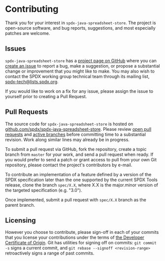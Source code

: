 Contributing
============
Thank you for your interest in `spdx-java-spreadsheet-store`. The project is open-source software, and bug reports, suggestions, and most especially patches are welcome.

Issues
------
`spdx-java-spreadsheet-store` has a [project page on GitHub](https://github.com/spdx/spdx-java-spreadsheet-store) where you can [create an issue](https://github.com/spdx/spdx-java-spreadsheet-store/issues) to report a bug, make a suggestion, or propose a substantial change or improvement that you might like to make. You may also wish to contact the SPDX working group technical team through its mailing list, [spdx-tech@lists.spdx.org](mailto:spdx-tech@lists.spdx.org).

If you would like to work on a fix for any issue, please assign the issue to yourself prior to creating a Pull Request.

Pull Requests
-------
The source code for `spdx-java-spreadsheet-store` is hosted on [github.com/spdx/spdx-java-spreadsheet-store](https://github.com/spdx/spdx-java-spreadsheet-store). Please review [open pull requests](https://github.com/spdx/spdx-java-spreadsheet-store/pulls) and [active branches](https://github.com/spdx/spdx-java-spreadsheet-store/branches) before committing time to a substantial revision. Work along similar lines may already be in progress.

To submit a pull request via GitHub, fork the repository, create a topic branch from `master` for your work, and send a pull request when ready. If you would prefer to send a patch or grant access to pull from your own Git repository, please contact the project's contributors by e-mail.

To contribute an implementation of a feature defined by a version of the SPDX specification later than the one supported by the current SPDX Tools release, clone the branch `spec/X.X`, where X.X is the major.minor version of the targeted specification (e.g. "3.0").

Once implemented, submit a pull request with `spec/X.X` branch as the parent branch.

Licensing
---------
However you choose to contribute, please sign-off in each of your commits that you license your contributions under the terms of [the Developer Certificate of Origin](https://developercertificate.org/). Git has utilities for signing off on commits: `git commit -s` signs a current commit, and `git rebase --signoff <revision-range>` retroactively signs a range of past commits.